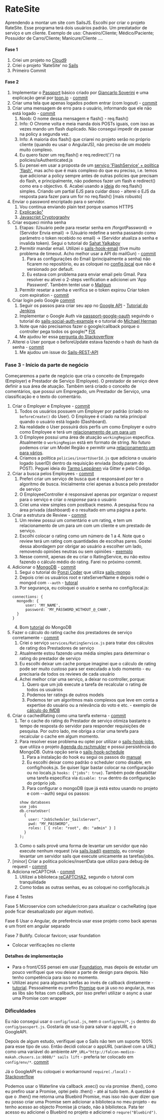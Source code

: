 # RateSite

Aprendendo a montar um site com SailsJS. 
Escolhi por criar o projeto RateSite. Esse programa terá dois usuários padrão. Um prestatador de serviço e um cliente.
Exemplo de uso: Chaveiro/Cliente; Médico/Paciente; Possuidor de Carro/Cliente; Manicure/Cliente ....


#### Fase 1 ####
1. Criei um projeto no [Cloud9](https://c9.io/)
2. Criei o projeto 'RateSite' no [Sails](http://sailsjs.org/get-started)
3. Primeiro Commit

#### Fase 2 ####
1. Implementar o [Passport](http://passportjs.org/) básico criado por [Giancarlo Soverini](http://iliketomatoes.com/implement-passport-js-authentication-with-sails-js-0-10-2/) e uma explicação geral por [toon.io](http://toon.io/understanding-passportjs-authentication-flow/) - [commit](https://github.com/makah/sails-rateSite/commit/811912dec01ab3d58142e4dceea6f2601c7e91d1)
2. Criar uma tela que apenas logados podem entrar (com logout) - [commit](https://github.com/makah/sails-rateSite/commit/9b9776ffe9d5f435647e09589510385f252e3140)
3. Criar uma mensagem de erro para o usuário, informando que ele não está logado - [commit](https://github.com/makah/sails-rateSite/commit/a0b22f3d9b5415256fa7ee312c23db7a57093548)
    1. Noob: O nome dessa mensagem e flash() - req.flash()
    2. Info: O Chrome volta e meia manda dois POSTs iguais, com isso as vezes mando um flash duplicado. Não consegui impedir de passar na policy a segunda vez.
    3. Info: A maioria dos flash() que criarei no projeto serão no próprio cliente (quando eu usar o AngularJS), não preciso de um modelo muito complexo.
    4. Eu quero fazer um req.flash() e req.redirect('/') na policies/isAuthenticated.js
    5. Eu pensei em usar a proposta de um [serviço 'FlashService' + política 'flash'](http://stackoverflow.com/a/25352340/205034), mas acho que é mais complexo do que eu preciso, i.e. temos que adicionar a policy sempre antes de outras policies que precisam do flash, e principalmente, não podemos fazer um flash e redirect() como era o objectivo.    6. Acabei usando a [ideia](http://stackoverflow.com/a/28621678/205034) do req.flash() simples. Criando um partial EJS para cuidar disso - alterei o EJS da resposta para fazer para um for no req.flash() [mais robusto]
4. Enviar o password encriptado para o servidor.
    1. Vou continua enviando plain text porque usamos HTTPS
    2. [Explicação¹](http://stackoverflow.com/a/4121657)
    3. [Javascript Cryptography](https://www.nccgroup.trust/us/about-us/newsroom-and-events/blog/2011/august/javascript-cryptography-considered-harmful/)
5. Criar esqueci minha senha
    1. Etapas: (Usuário pede para resetar senha em /forgotPassword) -> (Servidor Envia email) -> (Usuário redefine a senha passando como parâmetro o token recebido no email) -> (Servidor atualiza a senha e invalida token). Segui o tutorial do [Sahat Yalkabov](http://sahatyalkabov.com/how-to-implement-password-reset-in-nodejs/)
    2. Permitir mandar email. Utilizei o [sails-hook-email](https://github.com/balderdashy/sails-hook-email) (tive muito problema de timeout. Acho melhor usar a API do mailGun) - [commit](https://github.com/makah/sails-rateSite/commit/1122dfcaa40f6c376a31d0b5d9170204f407a59e)
        1. Para as configurações do Email (principalmente a senha) não ficarem no repositório, eu as coloquei no [config.local](http://sailsjs.org/documentation/concepts/configuration/the-local-js-file) que não é versionado por default.
        2. Eu estava com problema para enviar email pelo Gmail. Para resolver eu ativei o 2-steps verification e adicionei um 'App Password'. Também tentei usar o [Mailgun](https://www.mailgun.com/)
    3. Permitir resetar a senha e verifica se o token expirou Criar token com expiration - [commit](https://github.com/makah/sails-rateSite/commit/544edb6723d20cc22c73569faf6cf8fa505928bd)
6. Criar login pelo Google [commit](https://github.com/makah/sails-rateSite/commit/49545f87d0a0bba14649ad7661c221e53e4454b4)
    1. Seguir os passos para criar seu app no [Google API](https://console.developers.google.com) - [Tutorial do Jenkins](https://wiki.jenkins-ci.org/display/JENKINS/Google+Login+Plugin)
    2. Implementar o Google Auth via [passport-google-oauth](http://passportjs.org/docs/google) seguindo o tutorial do [sails-social-auth-example](https://github.com/stefanbuck/sails-social-auth-example/blob/master/config/express.js) e o tutorial do [Michael Herman](http://mherman.org/blog/2013/11/10/social-authentication-with-passport-dot-js/#.VxUt8_krKCh)
    3. Note que não precisamos fazer o google/callback porque o controller pega todos os google/* [FIX](https://github.com/stefanbuck/sails-social-auth-example/issues/10)
    4. Me ajudou ler essa [pergunta do Stackoverflow](http://stackoverflow.com/questions/11485271/google-oauth-2-authorization-error-redirect-uri-mismatch)
7. Alterei o User porque o beforeUpdate estava fazendo o hash do hash da senha - [commit](https://github.com/makah/sails-rateSite/commit/f53d644bba1d22bdc3203545de4217a6123b567d)
    1. Me ajudou um issue do [Sails-REST-API](https://github.com/ghaiklor/generator-sails-rest-api/issues/70)


### Fase 3 - Início da parte de negócio ###
Começaremos a parte de negócio que cria o conceito de Empregado (Employer) e Prestador de Serviço (Employee). O prestador de serviço deve definir a sua área de atuação. Também será criado o conceito de comentários, que possui um Empregado, um Prestador de Serviço, uma classificação e o texto do comentário. 

1. Criar o Employer e Employee - [commit](https://github.com/makah/sails-rateSite/commit/2313df1bca75ebbf3d969ddefc316f5374fb4cfe)
    1. Todos os usuários possuem um Employer por padrão (criado no `beforeCreate()` do User). O Employee é criado na tela principal quando o usuário está logado (Dashboard).
    2. Na realidade o User possuirá dois perfis um como Employer e outro como Employee e terá um [relacionamento de um para um](http://sailsjs.org/documentation/concepts/models-and-orm/associations/one-to-one)
    3.  O Employee possui uma área de atuação `workingRegion` específica. Atualmente o `workingRegion` está em formato de string. No futuro podemos criar um Model Região e permitir uma [relacionamento um para vários](http://sailsjs.org/documentation/concepts/models-and-orm/associations/one-to-many). 
    4. Criamos a política `policies/insertUserId.js` que adiciona o usuário logado (userID) dentro da requisição enviada (body.param do POST). Peguei ideia do [Tarmo Leppänen](https://github.com/tarlepp/angular-sailsjs-boilerplate-backend/blob/master/api/policies/addDataCreate.js) via Gitter e pelo Código.
2. Criar a busca pelos Employees - [commit](https://github.com/makah/sails-rateSite/commit/8204bcf89baabd4e76da30a03008c4ba7b9af861)
    1. Preferi criar um serviço de busca que é responsável por ter o algoritmo de busca. Inicialmente criei apenas a busca pelo prestador de serviço
    2. O EmployeeController é responsável apenas por organizar o _request_ para o serviço e criar o _response_ para o usuário
    3. Criei uma view simples com postback mesmo. A pesquisa ficou na área privada (dashboard) e o resultado em uma página a parte.
3. Criar a estrutura de Review - [commit](https://github.com/makah/sails-rateSite/commit/a4c60affcc65f4a2480be2e4b8568b78da769625)
    1. Um review possui um comentário e um rating, e tem um relacionamento de um para um com um cliente e um prestado de serviço.
    2. Escolhi colocar o rating como um número de 1 a 4. Note que o review terá um rating com quantidades de escolhas pares. Gostei dessa abordagem por obrigar ao usuário a escolher um lado, removendo opiniões neutras ou sem opiniões - [exemplo](http://fluidsurveys.com/university/odds-evens-ongoing-debate-rating-scale/)
    3. Nesse commit, apenas de eu criar o RatingService, eu não estou fazendo o cálculo médio do rating. Farei no próximo commit.
4. Adicionar o [MongoDB](https://www.mongodb.com/) - [commit](https://github.com/makah/sails-rateSite/commit/d1155b703e292b1280e9d70c0766a4083e4e411e)
    1. Segui o tutorial do [Ponzi Coder](http://irlnathan.github.io/sailscasts/blog/2013/08/30/building-a-sails-application-ep10-changing-databases-to-mongodb-with-sails-adapters/) que utiliza [sails-mongo](https://github.com/balderdashy/sails-mongo)
    2. Depois criei os usuários root e rateServerName e depois rodei o mongod com `--auth` - [tutoral](http://www.codexpedia.com/devops/mongodb-authentication-setting/)
    3. Por segurança, eu coloquei o usuário e senha no config/local.js:
    ```
    connections: {
      mongodb: {
          user: 'MY_NAME',
          password: 'MY_PASSWORD_WITHOUT_@_CHAR',
      }
    }
    ```
    4. Bom [tutorial](http://mongly.openmymind.net/tutorial/index) do MongoDB
5. Fazer o cálculo do rating cache dos prestadores de serviço corretamente - [commit](https://github.com/makah/sails-rateSite/commit/dfc0909f32c9204e3278007cc24316bf5757089a)
    1. Criei o serviço `services/RatingService.js` para tratar dos cálculos de rating dos Prestadores de serviço
    2. Atualmente estou fazendo uma média simples para determinar o rating do prestador de serviço
    3. Eu escolhi deixar um cache porque imaginei que o cálculo de rating pode ser muito custoso para ser executado a todo momento - eu precisaria de todos os reviews de cada usuário
    4. Achei melhor criar uma serviço, a deixar no controller, porque:
        1. Quero que um job execute a tarefa de recalcular o rating de todos os usuários
        2. Podemos ter ratings de outros models
        3. Podemos ter um algoritmos mais complexos que leve em conta a expertise do usuário ou a relevância do voto e etc. - exemplo de [cálculo do IMDB](http://www.imdb.com/help/show_leaf?votestopfaq)
6. Criar o cachedRating como uma tarefa externa - [commit](https://github.com/makah/sails-rateSite/commit/665541a3a1d6546671cb02445e2f65d753025a90)
    1. Ter o cache do rating do Prestador de serviço otimiza bastante o tempo de resposta do servidor para responder requisições de pesquisa. Por outro lado, me obriga a criar uma terefa para recalcular o cache em algum momento.
    2. Para resolver esse problema eu optei por utilizar o [sails-hook-jobs](https://www.npmjs.com/package/sails-hook-jobs), que utiliza o projeto [Agenda do rschmukler](https://github.com/rschmukler/agenda) e possui persistência do MongoDB. Outra opção seria o [sails-hook-schedule](https://www.npmjs.com/package/sails-hook-schedule)
        1. Para a instalação do hook eu segui os passos do [manual](https://www.npmjs.com/package/sails-hook-jobs)
        2. Eu escolhi deixar como padrão o scheduler como disable, em config/hooks.js. Se quiser ligar bastar colocar na configuração ou no locals.js `hooks: {"jobs": true}`. Também pode desabilitar uma tarefa específica via `disable: true` dentro da configuração do próprio job.
        3. Para configurar o mongoDB (que já está estou usando no projeto e com --auth) segui os passos:
        ```
        show databases
        use jobs
        db.createUser(
          {
        	user: "JobScheduler_SailsServer",
        	pwd: "MY_PASSWORD",
        	roles: [ { role: "root", db: "admin" } ]
          }
        );
        ```
    3. Como o sails provê uma forma de levantar um servidor que não execute nenhum request (via [sails.load()](http://sailsjs.org/documentation/reference/application/sails-load) [exemplo](http://stackoverflow.com/questions/24123090/using-waterline-model-outside-sailsjs-api), eu consigo levantar um servidor sails que execute unicamente as tarefas/jobs.
7. [minor] Criar a política policies/insertData que utilizo para debug de request - [commit](https://github.com/makah/sails-rateSite/commit/830eebb4f39b77cf5b0c995352868c288fd4317a)
8. Adiciona reCAPTCHA - [commit](https://github.com/makah/sails-rateSite/commit/13df98706a14d89d0d5b5340d90f36cf1b5f9ae9)
    1. Utilizei a biblioteca [reCAPTCHA2](https://www.npmjs.com/package/recaptcha2), segundo o tutoral com tranquilidade
    2. Como todas as outras senhas, eu as coloquei no config/locals.js

Fase 4
    Testes

Fase 5
    Microservice com scheduler/cron para atualizar o cacheRating (que pode ficar desatualizado por algum motivo).

Fase 6
    Usar o Angular, de preferência usar esse projeto como back apenas e um front em angular separado

Fase 7
Buitify. Colocar favicon; usar foundation


- Colocar verificações no cliente

#### Detalhes de implementação ####
* Para o front/CSS pensei em usar [Foundation](http://foundation.zurb.com/), mas depois de estudar um pouco verifiquei que vou deixar a parte de design para depois. Não tenho competência para isso no momento.
* Utilizei async para algumas tarefas ao invés de callback diretamente - [tutorial](http://sahatyalkabov.com/jsrecipes/#!/backend/organizing-callbacks-with-async). Pessoalmente eu prefiro [Promise](https://github.com/kriskowal/q/wiki/API-Reference) que já uso no angular.js, mas as libs são feitas com callback, por isso preferi utilizar o async a usar uma Promise com wrapper

### Dificuldades ###
Eu não consegui usar o `config/local.js`, nem o `config/env/*.js` dentro do `config/passport.js`. Gostaria de usa-lo para salvar o appURL e o GoogleAPI. 

Depois de algum estudo, verifiquei que o Sails não tem um suporte 100% para esse tipo de uso. Então decidi colocar o appURL (variável com a URL) como uma variável do ambiente `APP_URL="http://falcon-medico-makah.c9users.io:8080/" sails lift` - preferia ter colocado em `config/env/*`. [commit](https://github.com/makah/sails-rateSite/commit/cdb3298827f27ea2a5e0c4b630f6cb25861dbfe4) 

Já o GoogleAPI eu coloquei o workarround `require(./local)` - [Stackoverflow](http://stackoverflow.com/questions/36563270/how-do-i-access-environment-variables-in-config-sailsjs)

Podemos usar o Waterline via callback .exec() ou via promise .then(), como eu prefiro usar a Promise, optei pelo .then() - até ai tudo bem. A questão é que o .then() me retorna uma Bluebird Promise, mas isso não quer dizer que eu posso criar uma Promise sem adicionar a biblioteca no meu projeto - eu tenho acesso ao objecto Promise já criado, não à bibilioteca. Pata ter acesso eu adicionei o Bluebird no projeto e adicionei o `requre("Bluebird")`.
